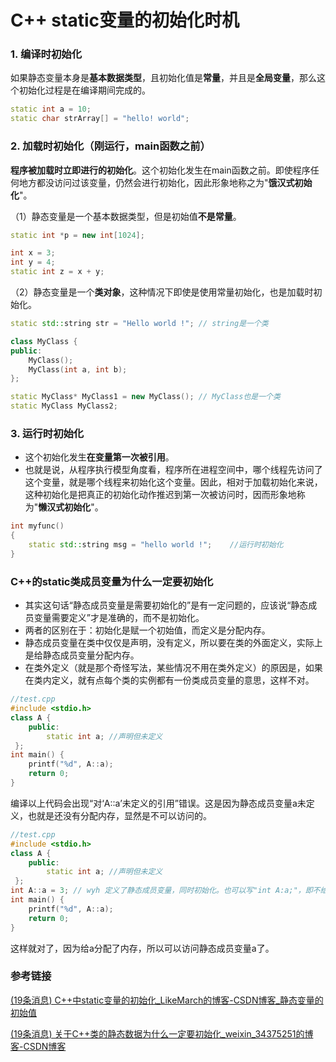 # C++ static变量的初始化时机

### 1. 编译时初始化

如果静态变量本身是**基本数据类型**，且初始化值是**常量**，并且是**全局变量**，那么这个初始化过程是在编译期间完成的。

```cpp
static int a = 10;
static char strArray[] = "hello! world";
```

### 2. 加载时初始化（刚运行，main函数之前）

**程序被加载时立即进行的初始化**。这个初始化发生在main函数之前。即使程序任何地方都没访问过该变量，仍然会进行初始化，因此形象地称之为"**饿汉式初始化**"。

（1）静态变量是一个基本数据类型，但是初始值**不是常量**。

```cpp
static int *p = new int[1024];

int x = 3;
int y = 4;
static int z = x + y;
```

（2）静态变量是一个**类对象**，这种情况下即使是使用常量初始化，也是加载时初始化。

```cpp
static std::string str = "Hello world !"; // string是一个类

class MyClass {
public:	
	MyClass();    
	MyClass(int a, int b);
};

static MyClass* MyClass1 = new MyClass(); // MyClass也是一个类
static MyClass MyClass2;
```

### 3. 运行时初始化

- 这个初始化发生**在变量第一次被引用**。
- 也就是说，从程序执行模型角度看，程序所在进程空间中，哪个线程先访问了这个变量，就是哪个线程来初始化这个变量。因此，相对于加载初始化来说，这种初始化是把真正的初始化动作推迟到第一次被访问时，因而形象地称为"**懒汉式初始化**"。

```cpp
int myfunc()
{     	
    static std::string msg = "hello world !";    //运行时初始化
}
```

### C++的static类成员变量为什么一定要初始化

- 其实这句话“静态成员变量是需要初始化的”是有一定问题的，应该说“静态成员变量需要定义”才是准确的，而不是初始化。
- 两者的区别在于：初始化是赋一个初始值，而定义是分配内存。
- 静态成员变量在类中仅仅是声明，没有定义，所以要在类的外面定义，实际上是给静态成员变量分配内存。
- 在类外定义（就是那个奇怪写法，某些情况不用在类外定义）的原因是，如果在类内定义，就有点每个类的实例都有一份类成员变量的意思，这样不对。

```cpp
//test.cpp 
#include <stdio.h> 
class A { 
    public: 
        static int a; //声明但未定义
 }; 
int main() { 
    printf("%d", A::a);
    return 0;
}
```

编译以上代码会出现“对‘A::a’未定义的引用”错误。这是因为静态成员变量a未定义，也就是还没有分配内存，显然是不可以访问的。

```cpp
//test.cpp 
#include <stdio.h> 
class A { 
    public: 
        static int a; //声明但未定义
 }; 
int A::a = 3; // wyh 定义了静态成员变量，同时初始化。也可以写"int A:a;"，即不给初值，同样可以通过编译
int main() { 
    printf("%d", A::a);
    return 0;
}
```

这样就对了，因为给a分配了内存，所以可以访问静态成员变量a了。



### 参考链接

[(19条消息) C++中static变量的初始化_LikeMarch的博客-CSDN博客_静态变量的初始值](https://blog.csdn.net/m0_37433111/article/details/115342523#1__5)

[(19条消息) 关于C++类的静态数据为什么一定要初始化_weixin_34375251的博客-CSDN博客](https://blog.csdn.net/weixin_34375251/article/details/92131943?spm=1001.2101.3001.6650.15&depth_1-utm_relevant_index=22)